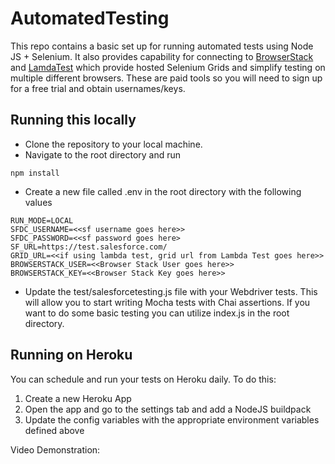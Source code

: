# AutomatedTesting
This repo contains a basic set up for running automated tests using Node JS + Selenium. It also provides capability for connecting to 
[BrowserStack](https://www.browserstack.com/) and [LamdaTest](https://www.lambdatest.com/home?utm_expid=.FbS2moqWRe6nnnjN8T0fdA.1&utm_referrer=) which provide hosted Selenium Grids and simplify testing on multiple different browsers. These are paid tools so you will 
need to sign up for a free trial and obtain usernames/keys. 

## Running this locally
* Clone the repository to your local machine.
* Navigate to the root directory and run 
```
npm install
```
* Create a new file called .env in the root directory with the following values
```
RUN_MODE=LOCAL
SFDC_USERNAME=<<sf username goes here>>
SFDC_PASSWORD=<<sf password goes here>
SF_URL=https://test.salesforce.com/
GRID_URL=<<if using lambda test, grid url from Lambda Test goes here>>
BROWSERSTACK_USER=<<Browser Stack User goes here>>
BROWSERSTACK_KEY=<<Browser Stack Key goes here>>
```
* Update the test/salesforcetesting.js file with your Webdriver tests. This will allow you to start writing Mocha tests with Chai assertions. If you want to do some basic testing you can utilize 
index.js in the root directory. 

## Running on Heroku
You can schedule and run your tests on Heroku daily. To do this:
1. Create a new Heroku App
1. Open the app and go to the settings tab and add a NodeJS buildpack
1. Update the config variables with the appropriate environment variables defined above

Video Demonstration: 